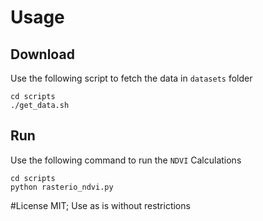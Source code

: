 # Usage

## Download

Use the following script to fetch the data in `datasets` folder

```
cd scripts
./get_data.sh 

```

## Run

Use the following command to run the `NDVI` Calculations

```
cd scripts
python rasterio_ndvi.py
```

#License
MIT; Use as is without restrictions
